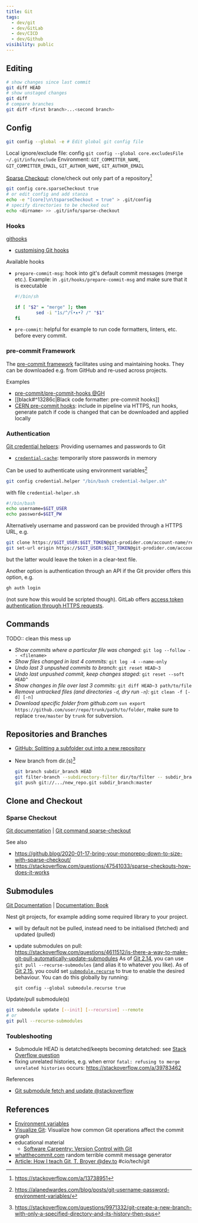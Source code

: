 ```yaml
---
title: Git
tags:
  - dev/git
  - dev/GitLab
  - dev/CICD
  - dev/Github
visibility: public
---
```

## Editing

```bash
# show changes since last commit
git diff HEAD
# show unstaged changes
git diff
# compare branches
git diff <first branch>...<second branch>
```

## Config

```bash
git config --global -e # Edit global git config file
```

Local ignore/exclude file: config `git config --global core.excludesFile ~/.git/info/exclude`
Environment: `GIT_COMMITTER_NAME`, `GIT_COMMITTER_EMAIL`, `GIT_AUTHOR_NAME`, `GIT_AUTHOR_EMAIL`

[Sparse Checkout](https://git-scm.com/docs/git-sparse-checkout): clone/check out only part of a repository[^2]

```bash
git config core.sparseCheckout true
# or edit config and add stanza
echo -e "[core]\n\tsparseCheckout = true" > .git/config
# specify directories to be checked out
echo <dirname> >> .git/info/sparse-checkout
```

[^2]: <https://stackoverflow.com/a/13738951>

### Hooks

[githooks](https://git-scm.com/docs/githooks)

- [customising Git hooks](https://git-scm.com/book/en/v2/Customizing-Git-Git-Hooks)

Available hooks

- `prepare-commit-msg`: hook into git's default commit messages (merge etc.).
  Example: in `.git/hooks/prepare-commit-msg` and make sure that it is executable

    ```bash
    #!/bin/sh

    if [ "$2" = "merge" ]; then
            sed -i "1s/^/ʕ•ᴥ•ʔ /" "$1"
    fi
    ```

- `pre-commit`: helpful for example to run code formatters, linters, etc.  before every commit.


### pre-commit Framework

The [pre-commit framework](https://pre-commit.com) facilitates using and maintaining hooks. They can be downloaded e.g. from GitHub and re-used across projects.

Examples

- [pre-commit/pre-commit-hooks @GH](https://github.com/pre-commit/pre-commit-hooks)
- [[black#^13286c|Black code formatter: pre-commit hooks]]
- [CERN pre-commit hooks](https://gitlab.cern.ch/lhcb-core/pre-commit-hooks/): include in pipeline via HTTPS, run hooks, generate patch if code is changed that can be downloaded and applied locally


### Authentication

[Git credential helpers](https://git-scm.com/docs/gitcredentials): Providing usernames and passwords to Git

- [`credential-cache`](https://git-scm.com/docs/git-credential-cache): temporarily store passwords in memory

Can be used to authenticate using environment variables[^1]

```bash
git config credential.helper "/bin/bash credential-helper.sh"
```

with file `credential-helper.sh`

```bash
#!/bin/bash
echo username=$GIT_USER
echo password=$GIT_PW
```

[^1]: <https://alanedwardes.com/blog/posts/git-username-password-environment-variables/>

Alternatively username and password can be provided through a HTTPS URL, e.g.

```bash
git clone https://$GIT_USER:$GIT_TOKEN@git-prodider.com/account-name/repo-name
git set-url origin https://$GIT_USER:$GIT_TOKEN@git-prodider.com/account-name/repo-name
```

but the latter would leave the token in a clear-text file.

Another option is authentication through an API if the Git provider offers this option, e.g.

```bash
gh auth login
```

(not sure how this would be scripted though). GitLab offers [access token authentication through HTTPS requests](https://docs.gitlab.com/ee/api/rest/index.html#personalprojectgroup-access-tokens).

## Commands

TODO:: clean this mess up

- _Show commits where a particular file was changed:_ `git log --follow -- <filename>`
- _Show files changed in last 4 commits:_ `git log -4 --name-only`
- _Undo last 3 unpushed commits to branch:_ `git reset HEAD~3`
- _Undo last unpushed commit, keep changes staged:_ `git reset --soft HEAD^`
- _Show changes in file over last 3 commits:_ `git diff HEAD~3 path/to/file`
- _Remove untracked files (and directories `-d`, dry run `-n`):_ `git clean -f [-d] [-n]`
- _Download specific folder from github.com_ `svn export https://github.com/user/repo/trunk/path/to/folder`, make sure to replace `tree/master` by `trunk` for subversion.

## Repositories and Branches

- [GitHub: Splitting a subfolder out into a new repository](https://docs.github.com/en/get-started/using-git/splitting-a-subfolder-out-into-a-new-repository)
- New branch from dir.(s)[^3]

  ```bash
  git branch subdir_branch HEAD
  git filter-branch --subdirectory-filter dir/to/filter -- subdir_branch
  git push git://.../new_repo.git subdir_branch:master
  ```

[^3]: <https://stackoverflow.com/questions/9971332/git-create-a-new-branch-with-only-a-specified-directory-and-its-history-then-pus>

## Clone and Checkout

### Sparse Checkout

[Git documentation](https://git-scm.com/docs/sparse-checkout) |  [Git command sparse-checkout](https://git-scm.com/docs/git-sparse-checkout)

See also

- <https://github.blog/2020-01-17-bring-your-monorepo-down-to-size-with-sparse-checkout/>
- <https://stackoverflow.com/questions/47541033/sparse-checkouts-how-does-it-works>

## Submodules

[Git Documentation](https://git-scm.com/docs/git-submodule) | [Documentation: Book](https://git-scm.com/book/en/v2/Git-Tools-Submodules)

Nest git projects, for example adding some required library to your project.

- will by default not be pulled, instead need to be initialised (fetched) and updated (pulled)
- update submodules on pull: <https://stackoverflow.com/questions/4611512/is-there-a-way-to-make-git-pull-automatically-update-submodules>
  As of [Git 2.14](https://github.com/git/git/blob/master/Documentation/RelNotes/2.14.0.txt#L117), you can use `git pull --recurse-submodules` (and alias it to whatever you like).
  As of [Git 2.15](https://github.com/git/git/blob/master/Documentation/RelNotes/2.15.0.txt#L358), you could set [`submodule.recurse`](https://git-scm.com/docs/git-config#Documentation/git-config.txt-submodulerecurse) to true to enable the desired behaviour.
  You can do this globally by running:

  ```
  git config --global submodule.recurse true
  ```

Update/pull submodule(s)

```bash
git submodule update [--init] [--recursive] --remote
# or
git pull --recurse-submodules
```

### Toubleshooting

- Submodule HEAD is detatched/keepts becoming detatched: see [Stack Overflow question](https://stackoverflow.com/a/36375256/16096134)
- fixing unrelated histories, e.g. when error `fatal: refusing to merge unrelated histories` occurs: <https://stackoverflow.com/a/39783462>
  

References

- [Git submodule fetch and update @stackoverflow](https://stackoverflow.com/questions/50254184/git-submodule-and-fetch)

## References

- [Environment variables](https://git-scm.com/book/en/v2/Git-Internals-Environment-Variables)
- [Visualize Git](https://github.com/git-school/visualizing-git): Visualize how common Git operations affect the commit graph
- educational material
    - [Software Carpentry: Version Control with Git](https://swcarpentry.github.io/git-novice/index.html)
- [whatthecommit.com](https://whatthecommit.com/) random terrible commit message generator
- [Article: How I teach Git, T. Broyer @dev.to](https://dev.to/tbroyer/how-i-teach-git-3nj3) #cio/tech/git
